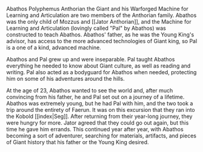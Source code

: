 Abathos Polyphemus Anthorian the Giant and his Warforged Machine for Learning and Articulation are two members of the Anthorian family. Abathos was the only child of Mozzus and [[Jator Anthorian]], and the Machine for Learning and Articulation (lovingly called "Pal" by Abathos) was constructed to teach Abathos. Abathos' father, as he was the Young King's advisor, has access to the more advanced technologies of Giant king, so Pal is a one of a kind, advanced machine.

Abathos and Pal grew up and were inseparable. Pal taught Abathos everything he needed to know about Giant culture, as well as reading and writing. Pal also acted as a bodyguard for Abathos when needed, protecting him on some of his adventures around the hills.

At the age of 23, Abathos wanted to see the world and, after much convincing from his father, he and Pal set out on a journey of a lifetime. Abathos was extremely young, but he had Pal with him, and the two took a trip around the entirety of Faerun. It was on this excursion that they ran into the Kobold [[index|Seg]]. After returning from their year-long journey, they were hungry for more. Jator agreed that they could go out again, but this time he gave him errands. This continued year after year, with Abathos becoming a sort of adventurer, searching for materials, artifacts, and pieces of Giant history that his father or the Young King desired.